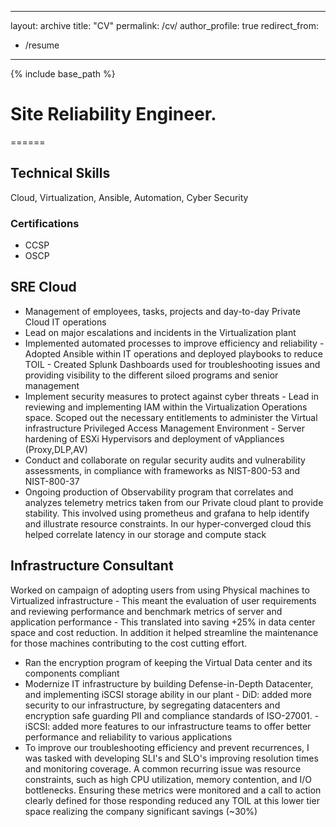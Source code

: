 
---
layout: archive
title: "CV"
permalink: /cv/
author_profile: true
redirect_from:
  - /resume
---

{% include base_path %}

# Site Reliability Engineer.
======
## Technical Skills
Cloud, Virtualization, Ansible, Automation, Cyber Security

### Certifications
- CCSP
- OSCP

## SRE Cloud
- Management of employees, tasks, projects and day-to-day Private Cloud IT operations
- Lead on major escalations and incidents in the Virtualization plant
- Implemented automated processes to improve efficiency and reliability
        - Adopted Ansible within IT operations and deployed playbooks to reduce TOIL
        - Created Splunk Dashboards used for troubleshooting issues and providing visibility to the different siloed programs and senior management
- Implement security measures to protect against cyber threats
        - Lead in reviewing and implementing IAM within the Virtualization Operations space. Scoped out the necessary entitlements to administer the Virtual infrastructure Privileged Access Management Environment
        - Server hardening of ESXi Hypervisors and deployment of vAppliances (Proxy,DLP,AV)
-  Conduct and collaborate on regular security audits and vulnerability assessments, in compliance with frameworks as NIST-800-53 and NIST-800-37
- Ongoing production of Observability program that correlates and analyzes telemetry metrics taken from our Private cloud plant to provide stability. This involved using prometheus and grafana to help identify and illustrate resource constraints. In our hyper-converged cloud this helped correlate latency in our storage and compute stack

## Infrastructure Consultant
Worked on campaign of adopting users from using Physical machines to Virtualized infrastructure
        - This meant the evaluation of user requirements and reviewing performance and benchmark metrics of server and application performance
        - This translated into saving +25% in data center space and cost reduction. In addition it helped streamline the maintenance for those machines contributing to the cost cutting effort.
- Ran the encryption program of keeping the Virtual Data center and its components compliant
- Modernize IT infrastructure by building Defense-in-Depth Datacenter, and implementing iSCSI storage ability in our plant
        - DiD: added more security to our infrastructure, by segregating datacenters and encryption safe guarding PII and compliance standards of ISO-27001.
        - iSCSI: added more features to our infrastructure teams to offer better performance and reliability to various applications
- To improve our troubleshooting efficiency and prevent recurrences, I was tasked with developing SLI's and SLO's improving resolution times and monitoring coverage. A common recurring issue was resource constraints, such as high CPU utilization, memory contention, and I/O bottlenecks. Ensuring these metrics were monitored and a call to action clearly defined for those responding reduced any TOIL at this lower tier space realizing the company significant savings (~30%)

